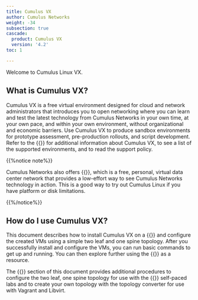 ```yaml
---
title: Cumulus VX
author: Cumulus Networks
weight: -34
subsection: true
cascade:
  product: Cumulus VX
  version: '4.2'
toc: 1

---
```

Welcome to Cumulus Linux VX.

## What is Cumulus VX?

Cumulus VX is a free virtual environment designed for cloud and network administrators that introduces you to open networking where you can learn and test the latest technology from Cumulus Networks in your own time, at your own pace, and within your own environment, without organizational and economic barriers. Use Cumulus VX to produce sandbox environments for prototype assessment, pre-production rollouts, and script development. Refer to the {{<link url="/Overview" text="Cumulus VX overview">}} for additional information about Cumulus VX, to see a list of the supported environments, and to read the support policy.

{{%notice note%}}

Cumulus Networks also offers {{<exlink url="https://cumulusnetworks.com/products/cumulus-in-the-cloud/" text="Cumulus in the Cloud">}}, which is a free, personal, virtual data center network that provides a low-effort way to see Cumulus Networks technology in action. This is a good way to try out Cumulus Linux if you have platform or disk limitations.

{{%/notice%}}

## How do I use Cumulus VX?

This document describes how to install Cumulus VX on a {{<link url="Overview" text="supported environment">}} and configure the created VMs using a simple two leaf and one spine topology. After you successfully install and configure the VMs, you can run basic commands to get up and running. You can then explore further using the {{<exlink url="https://docs.cumulusnetworks.com/cumulus-linux" text="Cumulus Linux documentation">}} as a resource.

The {{<link url="Advanced-Configuration" text="Advanced Configuration">}} section of this document provides additional procedures to configure the two leaf, one spine topology for use with the {{<exlink url="https://cumulusnetworks.com/lp/cumulus-linux-on-demand/" text="Cumulus Linux on demand">}} self-paced labs and to create your own topology with the topology converter for use with Vagrant and Libvirt.
